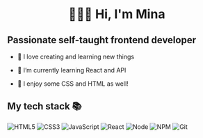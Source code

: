 <h1 align="center">👩🏻‍💻 Hi, I'm Mina </h1>
<h2 align="cetner"> Passionate self-taught frontend developer </h2>



- 🍃 I love creating and learning new things 

- 📖 I’m currently learning React and API

- 🌸 I enjoy some CSS and HTML as well!  

<h2> My tech stack 📚 </h2>

![HTML5](https://img.shields.io/badge/-HTML5-F05032?style=for-the-badge&logo=html5&logoColor=ffffff)
![CSS3](https://img.shields.io/badge/-CSS3-007ACC?style=for-the-badge&logo=css3)
![JavaScript](https://img.shields.io/badge/-JavaScript-%23F7DF1C?style=for-the-badge&logo=javascript&logoColor=000000&labelColor=%23F7DF1C&color=%23FFCE5A)
![React](https://img.shields.io/badge/-React-222222?style=for-the-badge&logo=react)
![Node](https://img.shields.io/badge/-Nodejs-43853d?style=for-the-badge&logo=Node.js&logoColor=white)
![NPM](https://img.shields.io/badge/-NPM-?style=for-the-badge&logo=npm&logoColor=CB3837)
![Git](https://img.shields.io/badge/-Git-F05032?style=for-the-badge&logo=git&logoColor=ffffff)

<br/>
